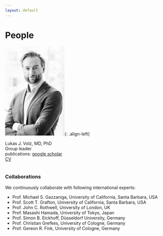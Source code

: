 ```yaml
---
layout: default
---
```


# People
![portrait](img/LJV_portrait.jpg "Lukas J. Volz"){: .align-left}

Lukas J. Volz, MD, PhD<br/>
Group leader<br/>
publications: [google scholar](https://scholar.google.com/citations?user=jD4Faz4AAAAJ&hl=en&oi=ao)<br/>
[CV](/img/CV_Lukas_J_Volz_2019.pdf)
<br/>
<br/>

### Collaborations
We continuously collaborate with following international experts:

- Prof. Michael S. Gazzaniga, University of California, Santa Barbara, USA
- Prof. Scott T. Grafton, University of California, Santa Barbara, USA
- Prof. John C. Rothwell, University of London, UK
- Prof. Masashi Hamada, University of Tokyo, Japan
- Prof. Simon B. Eickhoff, Düsseldorf University, Germany
- Prof. Christian Grefkes, University of Cologne, Germany
- Prof. Gereon R. Fink, University of Cologne, Germany
